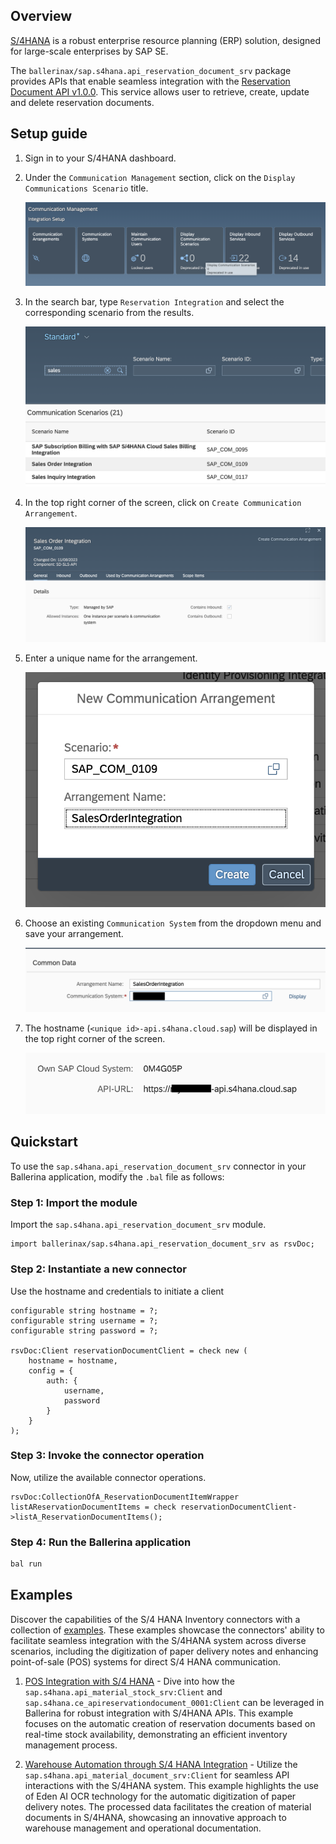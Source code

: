 ## Overview

[S/4HANA](https://www.sap.com/india/products/erp/s4hana.html) is a robust enterprise resource planning (ERP) solution,
designed for large-scale enterprises by SAP SE.

The `ballerinax/sap.s4hana.api_reservation_document_srv` package provides APIs that enable seamless integration with the [Reservation Document API v1.0.0](https://api.sap.com/api/API_RESERVATION_DOCUMENT_SRV/overview). This service allows user to retrieve, create, update and delete reservation documents.

## Setup guide

1. Sign in to your S/4HANA dashboard.

2. Under the `Communication Management` section, click on the `Display Communications Scenario` title.

   ![Display Scenarios](https://raw.githubusercontent.com/ballerina-platform/module-ballerinax-sap/main/docs/setup/3-1-display-scenarios.png)

3. In the search bar, type `Reservation Integration` and select the corresponding scenario from the results.

   ![Search Sales Order](https://raw.githubusercontent.com/ballerina-platform/module-ballerinax-sap/main/docs/setup/3-2-search-sales-order.png)

4. In the top right corner of the screen, click on `Create Communication Arrangement`.

   ![Click Create Arrangement](https://raw.githubusercontent.com/ballerina-platform/module-ballerinax-sap/main/docs/setup/3-3-click-create-arrangement.png)

5. Enter a unique name for the arrangement.

   ![Give Arrangement Name](https://raw.githubusercontent.com/ballerina-platform/module-ballerinax-sap/main/docs/setup/3-4-give-arrangement-name.png)

6. Choose an existing `Communication System` from the dropdown menu and save your arrangement.

   ![Select Existing Communication Arrangement](https://raw.githubusercontent.com/ballerina-platform/module-ballerinax-sap/main/docs/setup/3-5-select-communication-system.png)

7. The hostname (`<unique id>-api.s4hana.cloud.sap`) will be displayed in the top right corner of the screen.

   ![View Hostname](https://raw.githubusercontent.com/ballerina-platform/module-ballerinax-sap/main/docs/setup/3-6-view-hostname.png)

## Quickstart

To use the `sap.s4hana.api_reservation_document_srv` connector in your Ballerina application, modify the `.bal` file as follows:

### Step 1: Import the module

Import the `sap.s4hana.api_reservation_document_srv` module.

```ballerina
import ballerinax/sap.s4hana.api_reservation_document_srv as rsvDoc;
```

### Step 2: Instantiate a new connector

Use the hostname and credentials to initiate a client

```ballerina
configurable string hostname = ?;
configurable string username = ?;
configurable string password = ?;

rsvDoc:Client reservationDocumentClient = check new (
    hostname = hostname,
    config = {
        auth: {
            username,
            password
        }
    }
);
```

### Step 3: Invoke the connector operation

Now, utilize the available connector operations.

```ballerina
rsvDoc:CollectionOfA_ReservationDocumentItemWrapper listAReservationDocumentItems = check reservationDocumentClient->listA_ReservationDocumentItems();
```

### Step 4: Run the Ballerina application

```bash
bal run
```

## Examples

Discover the capabilities of the S/4 HANA Inventory connectors with a collection
of [examples](https://github.com/ballerina-platform/module-ballerinax-sap.s4hana.inventory/tree/main/examples). These
examples showcase the connectors' ability to facilitate seamless integration with the S/4HANA system across diverse
scenarios, including the digitization of paper delivery notes and enhancing point-of-sale (POS) systems for direct S/4
HANA communication.

1. [POS Integration with S/4 HANA](https://github.com/ballerina-platform/module-ballerinax-sap.s4hana.qm/tree/main/examples/pos-to-s4hana) -
   Dive into how the `sap.s4hana.api_material_stock_srv:Client` and `sap.s4hana.ce_apireservationdocument_0001:Client`
   can be leveraged in Ballerina for robust integration with S/4HANA APIs. This example focuses on the automatic
   creation of reservation documents based on real-time stock availability, demonstrating an efficient inventory
   management process.

2. [Warehouse Automation through S/4 HANA Integration](https://github.com/ballerina-platform/module-ballerinax-sap.s4hana.qm/tree/main/examples/warehouse-to-s4hana) -
   Utilize the `sap.s4hana.api_material_document_srv:Client` for seamless API interactions with the S/4HANA system. This
   example highlights the use of Eden AI OCR technology for the automatic digitization of paper delivery notes. The
   processed data facilitates the creation of material documents in S/4HANA, showcasing an innovative approach to
   warehouse management and operational documentation.
